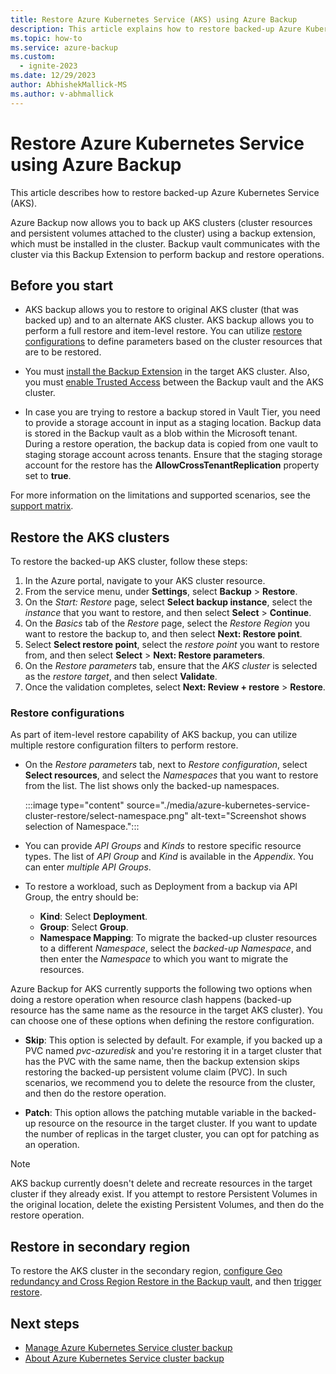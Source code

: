 ```yaml
---
title: Restore Azure Kubernetes Service (AKS) using Azure Backup
description: This article explains how to restore backed-up Azure Kubernetes Service (AKS) using Azure Backup.
ms.topic: how-to
ms.service: azure-backup
ms.custom:
  - ignite-2023
ms.date: 12/29/2023
author: AbhishekMallick-MS
ms.author: v-abhmallick
---
```


# Restore Azure Kubernetes Service using Azure Backup 

This article describes how to restore backed-up Azure Kubernetes Service (AKS).

Azure Backup now allows you to back up AKS clusters (cluster resources and persistent volumes attached to the cluster) using a backup extension, which must be installed in the cluster. Backup vault communicates with the cluster via this Backup Extension to perform backup and restore operations. 

## Before you start

- AKS backup allows you to restore to original AKS cluster (that was backed up) and to an alternate AKS cluster. AKS backup allows you to perform a full restore and item-level restore. You can utilize [restore configurations](#restore-configurations) to define parameters based on the cluster resources that are to be restored.

- You must [install the Backup Extension](azure-kubernetes-service-cluster-manage-backups.md#install-backup-extension) in the target AKS cluster. Also, you must [enable Trusted Access](azure-kubernetes-service-cluster-manage-backups.md#trusted-access-related-operations) between the Backup vault and the AKS cluster.

- In case you are trying to restore a backup stored in Vault Tier, you need to provide a storage account in input as a staging location. Backup data is stored in the Backup vault as a blob within the Microsoft tenant. During a restore operation, the backup data is copied from one vault to staging storage account across tenants. Ensure that the staging storage account for the restore has the **AllowCrossTenantReplication** property set to **true**. 

For more information on the limitations and supported scenarios, see the [support matrix](azure-kubernetes-service-cluster-backup-support-matrix.md).

## Restore the AKS clusters

To restore the backed-up AKS cluster, follow these steps:

1. In the Azure portal, navigate to your AKS cluster resource.
1. From the service menu, under **Settings**, select **Backup** > **Restore**.
1. On the *Start: Restore* page, select **Select backup instance**, select the *instance* that you want to restore, and then select **Select** > **Continue**.
1. On the *Basics* tab of the *Restore* page, select the *Restore Region* you want to restore the backup to, and then select **Next: Restore point**.
1. Select **Select restore point**, select the *restore point* you want to restore from, and then select **Select** > **Next: Restore parameters**.
1. On the *Restore parameters* tab, ensure that the *AKS cluster* is selected as the *restore target*, and then select **Validate**.
1. Once the validation completes, select **Next: Review + restore** > **Restore**.

### Restore configurations

As part of item-level restore capability of AKS backup, you can utilize multiple restore configuration filters to perform restore.

- On the *Restore parameters* tab, next to *Restore configuration*, select **Select resources**, and select the *Namespaces* that you want to restore from the list. The list shows only the backed-up namespaces.

  :::image type="content" source="./media/azure-kubernetes-service-cluster-restore/select-namespace.png" alt-text="Screenshot shows selection of Namespace.":::

- You can provide *API Groups* and *Kinds* to restore specific resource types. The list of *API Group* and *Kind* is available in the *Appendix*. You can enter *multiple API Groups*.
- To restore a workload, such as Deployment from a backup via API Group, the entry should be:

  - **Kind**: Select **Deployment**.
  - **Group**: Select **Group**.
  - **Namespace Mapping**: To migrate the backed-up cluster resources to a different *Namespace*, select the *backed-up Namespace*, and then enter the *Namespace* to which you want to migrate the resources.

Azure Backup for AKS currently supports the following two options when doing a restore operation when resource clash happens (backed-up resource has the same name as the resource in the target AKS cluster). You can choose one of these options when defining the restore configuration.

- **Skip**: This option is selected by default. For example, if you backed up a PVC named *pvc-azuredisk* and you're restoring it in a target cluster that has the PVC with the same name, then the backup extension skips restoring the backed-up persistent volume claim (PVC). In such scenarios, we recommend you to delete the resource from the cluster, and then do the restore operation.

- **Patch**: This option allows the patching mutable variable in the backed-up resource on the resource in the target cluster. If you want to update the number of replicas in the target cluster, you can opt for patching as an operation.

> [!NOTE]
> AKS backup currently doesn't delete and recreate resources in the target cluster if they already exist. If you attempt to restore Persistent Volumes in the original location, delete the existing Persistent Volumes, and then do the restore operation.

## Restore in secondary region

To restore the AKS cluster in the secondary region, [configure Geo redundancy and Cross Region Restore in the Backup vault](azure-kubernetes-service-cluster-backup.md#create-a-backup-vault), and then [trigger restore](tutorial-restore-aks-backups-across-regions.md#restore-in-secondary-region).

## Next steps

- [Manage Azure Kubernetes Service cluster backup](azure-kubernetes-service-cluster-manage-backups.md)
- [About Azure Kubernetes Service cluster backup](azure-kubernetes-service-cluster-backup-concept.md)
